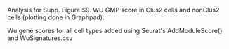 Analysis for Supp. Figure S9. WU GMP score in Clus2 cells and nonClus2 cells (plotting done in Graphpad). 

Wu gene scores for all cell types added using Seurat's AddModuleScore() and WuSignatures.csv

